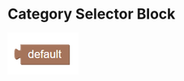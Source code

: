 # Category Selector Block
![category selector block](../img/category_selector.png "Category Selector Block")